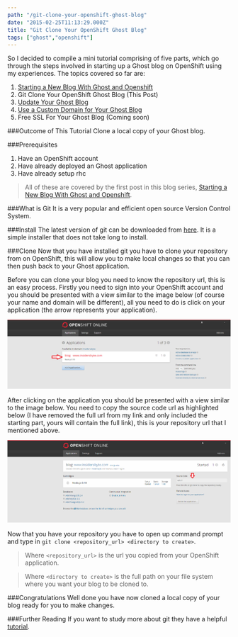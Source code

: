 ```yaml
---
path: "/git-clone-your-openshift-ghost-blog"
date: "2015-02-25T11:13:29.000Z"
title: "Git Clone Your OpenShift Ghost Blog"
tags: ["ghost","openshift"]
---
```


So I decided to compile a mini tutorial comprising of five parts, which go
through the steps involved in starting up a Ghost blog on OpenShift using my
experiences. The topics covered so far are:

1. [Starting a New Blog With Ghost and Openshift](https://www.insidersbyte.com/setting-up-ghost-on-openshift/)
2. Git Clone Your OpenShift Ghost Blog (This Post)
3. [Update Your Ghost Blog](https://www.insidersbyte.com/update-your-openshift-ghost-blog/)
4. [Use a Custom Domain for Your Ghost Blog](https://www.insidersbyte.com/use-a-custom-domain-for-your-openshift-ghost-blog/)
5. Free SSL For Your Ghost Blog (Coming soon)

###Outcome of This Tutorial Clone a local copy of your Ghost blog.

###Prerequisites

1. Have an OpenShift account
2. Have already deployed an Ghost application
3. Have already setup rhc

> All of these are covered by the first post in this blog series,
> [Starting a New Blog With Ghost and Openshift](https://www.insidersbyte.com/setting-up-ghost-on-openshift/).

###What is Git It is a very popular and efficient open source Version Control
System.

###Install The latest version of git can be downloaded from
[here](http://git-scm.com/downloads). It is a simple installer that does not
take long to install.

###Clone Now that you have installed git you have to clone your repository from
on OpenShift, this will allow you to make local changes so that you can then
push back to your Ghost application.

Before you can clone your blog you need to know the repository url, this is an
easy process. Firstly you need to sign into your OpenShift account and you
should be presented with a view similar to the image below (of course your name
and domain will be different), all you need to do is click on your application
(the arrow represents your application).

![](./images/Application_List-1457110905187.png)

After clicking on the application you should be presented with a view similar to
the image below. You need to copy the source code url as highlighted below (I
have removed the full url from my link and only included the starting part,
yours will contain the full link), this is your repository url that I mentioned
above.

![](./images/Repository_Url-1457110913498.png)

Now that you have your repository you have to open up command prompt and type in
`git clone <repository_url> <directory to create>`.

> Where `<repository_url>` is the url you copied from your OpenShift
> application.

> Where `<directory to create>` is the full path on your file system where you
> want your blog to be cloned to.

###Congratulations Well done you have now cloned a local copy of your blog ready
for you to make changes.

###Further Reading If you want to study more about git they have a helpful
[tutorial](http://git-scm.com/docs/gittutorial).

